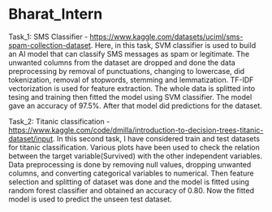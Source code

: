 # Bharat_Intern

Task_1: SMS Classifier - https://www.kaggle.com/datasets/uciml/sms-spam-collection-dataset.  Here, in this task, SVM classifier is used to build an AI model that can classify SMS messages as spam or legitimate. The unwanted columns from the dataset are dropped and done the data preprocessing by removal of punctuations, changing to lowercase, did tokenization, removal of stopwords, stemming and lemmatization. TF-IDF vectorization is used for feature extraction. The whole data is splitted into tesing and training then fitted the model using SVM classifier. The model gave an accuracy of 97.5%. After that model did predictions for the dataset.

Task_2: Titanic classification - https://www.kaggle.com/code/dmilla/introduction-to-decision-trees-titanic-dataset/input. In this second task, I have considered train and test datasets for titanic classification. Various plots have been used to check the relation between the target variable(Survived) with the other independent variables. Data preprocessing is done by removing null values, dropping unwanted columns, and converting categorical variables to numerical. Then feature selection and splitting of dataset was done and the model is fitted using random forest classifier and obtained an accuracy of 0.80. Now the fitted model is used to predict the unseen test dataset. 

